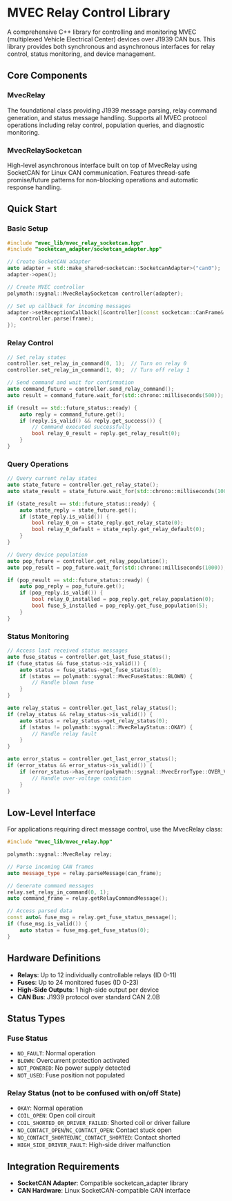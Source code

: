 # MVEC Relay Control Library

A comprehensive C++ library for controlling and monitoring MVEC (multiplexed Vehicle Electrical Center) devices over J1939 CAN bus. This library provides both synchronous and asynchronous interfaces for relay control, status monitoring, and device management.

## Core Components

### MvecRelay
The foundational class providing J1939 message parsing, relay command generation, and status message handling. Supports all MVEC protocol operations including relay control, population queries, and diagnostic monitoring.

### MvecRelaySocketcan
High-level asynchronous interface built on top of MvecRelay using SocketCAN for Linux CAN communication. Features thread-safe promise/future patterns for non-blocking operations and automatic response handling.

## Quick Start

### Basic Setup

```cpp
#include "mvec_lib/mvec_relay_socketcan.hpp"
#include "socketcan_adapter/socketcan_adapter.hpp"

// Create SocketCAN adapter
auto adapter = std::make_shared<socketcan::SocketcanAdapter>("can0");
adapter->open();

// Create MVEC controller
polymath::sygnal::MvecRelaySocketcan controller(adapter);

// Set up callback for incoming messages
adapter->setReceptionCallback([&controller](const socketcan::CanFrame& frame) {
    controller.parse(frame);
});
```

### Relay Control

```cpp
// Set relay states
controller.set_relay_in_command(0, 1);  // Turn on relay 0
controller.set_relay_in_command(1, 0);  // Turn off relay 1

// Send command and wait for confirmation
auto command_future = controller.send_relay_command();
auto result = command_future.wait_for(std::chrono::milliseconds(500));

if (result == std::future_status::ready) {
    auto reply = command_future.get();
    if (reply.is_valid() && reply.get_success()) {
        // Command executed successfully
        bool relay_0_result = reply.get_relay_result(0);
    }
}
```

### Query Operations

```cpp
// Query current relay states
auto state_future = controller.get_relay_state();
auto state_result = state_future.wait_for(std::chrono::milliseconds(1000));

if (state_result == std::future_status::ready) {
    auto state_reply = state_future.get();
    if (state_reply.is_valid()) {
        bool relay_0_on = state_reply.get_relay_state(0);
        bool relay_0_default = state_reply.get_relay_default(0);
    }
}

// Query device population
auto pop_future = controller.get_relay_population();
auto pop_result = pop_future.wait_for(std::chrono::milliseconds(1000));

if (pop_result == std::future_status::ready) {
    auto pop_reply = pop_future.get();
    if (pop_reply.is_valid()) {
        bool relay_0_installed = pop_reply.get_relay_population(0);
        bool fuse_5_installed = pop_reply.get_fuse_population(5);
    }
}
```

### Status Monitoring

```cpp
// Access last received status messages
auto fuse_status = controller.get_last_fuse_status();
if (fuse_status && fuse_status->is_valid()) {
    auto status = fuse_status->get_fuse_status(0);
    if (status == polymath::sygnal::MvecFuseStatus::BLOWN) {
        // Handle blown fuse
    }
}

auto relay_status = controller.get_last_relay_status();
if (relay_status && relay_status->is_valid()) {
    auto status = relay_status->get_relay_status(0);
    if (status != polymath::sygnal::MvecRelayStatus::OKAY) {
        // Handle relay fault
    }
}

auto error_status = controller.get_last_error_status();
if (error_status && error_status->is_valid()) {
    if (error_status->has_error(polymath::sygnal::MvecErrorType::OVER_VOLTAGE)) {
        // Handle over-voltage condition
    }
}
```

## Low-Level Interface

For applications requiring direct message control, use the MvecRelay class:

```cpp
#include "mvec_lib/mvec_relay.hpp"

polymath::sygnal::MvecRelay relay;

// Parse incoming CAN frames
auto message_type = relay.parseMessage(can_frame);

// Generate command messages
relay.set_relay_in_command(0, 1);
auto command_frame = relay.getRelayCommandMessage();

// Access parsed data
const auto& fuse_msg = relay.get_fuse_status_message();
if (fuse_msg.is_valid()) {
    auto status = fuse_msg.get_fuse_status(0);
}
```

## Hardware Definitions

- **Relays**: Up to 12 individually controllable relays (ID 0-11)
- **Fuses**: Up to 24 monitored fuses (ID 0-23)
- **High-Side Outputs**: 1 high-side output per device
- **CAN Bus**: J1939 protocol over standard CAN 2.0B

## Status Types

### Fuse Status
- `NO_FAULT`: Normal operation
- `BLOWN`: Overcurrent protection activated
- `NOT_POWERED`: No power supply detected
- `NOT_USED`: Fuse position not populated

### Relay Status (not to be confused with on/off State)
- `OKAY`: Normal operation
- `COIL_OPEN`: Open coil circuit
- `COIL_SHORTED_OR_DRIVER_FAILED`: Shorted coil or driver failure
- `NO_CONTACT_OPEN`/`NC_CONTACT_OPEN`: Contact stuck open
- `NO_CONTACT_SHORTED`/`NC_CONTACT_SHORTED`: Contact shorted
- `HIGH_SIDE_DRIVER_FAULT`: High-side driver malfunction

## Integration Requirements

- **SocketCAN Adapter**: Compatible socketcan_adapter library
- **CAN Hardware**: Linux SocketCAN-compatible CAN interface
